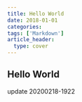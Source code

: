 ```yaml
---
title: Hello World
date: 2018-01-01
categories: 
tags: ['Markdown']
article_header:
  type: cover
---
```


## Hello World

update 20200218-1922
